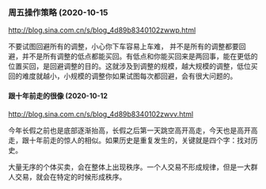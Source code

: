 ### 周五操作策略 (2020-10-15
http://blog.sina.com.cn/s/blog_4d89b8340102zwwp.html

不要试图回避所有的调整，小心你下车容易上车难，
并不是所有的调整都要回避，并不是所有调整的低点都能买回。有低点和你能买回来是两回事，能在更低的位置买回，是回避调整的目的。这就涉及到调整的规模，越大规模的调整，低位买回的难度就越小，小规模的调整你如果试图每次都回避，会有很大问题的。

#### 跟十年前走的很像 (2020-10-12
http://blog.sina.com.cn/s/blog_4d89b8340102zwvv.html

今年长假之前也是底部逐渐抬高，长假之后第一天跳空高开高走，今天也是高开高走，跟十年前走的惊人的相似。如果历史是重复发生的，关键就是四个字：找对历史。

大量无序的个体买卖，会在整体上出现秩序。一个人交易不形成规律，但是一大群人交易，就会在特定的时候形成秩序。
